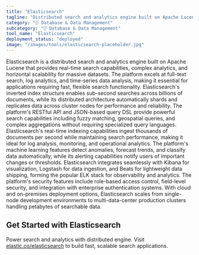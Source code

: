 ```yaml
---
title: "Elasticsearch"
tagline: "Distributed search and analytics engine built on Apache Lucene"
category: "🗄️ Database & Data Management"
subcategory: "🗄️ Database & Data Management"
tool_name: "Elasticsearch"
deployment_status: "deployed"
image: "/images/tools/elasticsearch-placeholder.jpg"
---
```

Elasticsearch is a distributed search and analytics engine built on Apache Lucene that provides real-time search capabilities, complex analytics, and horizontal scalability for massive datasets. The platform excels at full-text search, log analytics, and time-series data analysis, making it essential for applications requiring fast, flexible search functionality. Elasticsearch's inverted index structure enables sub-second searches across billions of documents, while its distributed architecture automatically shards and replicates data across cluster nodes for performance and reliability. The platform's RESTful API and JSON-based query DSL provide powerful search capabilities including fuzzy matching, geospatial queries, and complex aggregations without requiring specialized query languages. Elasticsearch's real-time indexing capabilities ingest thousands of documents per second while maintaining search performance, making it ideal for log analysis, monitoring, and operational analytics. The platform's machine learning features detect anomalies, forecast trends, and classify data automatically, while its alerting capabilities notify users of important changes or thresholds. Elasticsearch integrates seamlessly with Kibana for visualization, Logstash for data ingestion, and Beats for lightweight data shipping, forming the popular ELK stack for observability and analytics. The platform's security features include role-based access control, field-level security, and integration with enterprise authentication systems. With cloud and on-premises deployment options, Elasticsearch scales from single-node development environments to multi-data-center production clusters handling petabytes of searchable data.

## Get Started with Elasticsearch

Power search and analytics with distributed engine. Visit [elastic.co/elasticsearch](https://www.elastic.co/elasticsearch) to build fast, scalable search applications.

